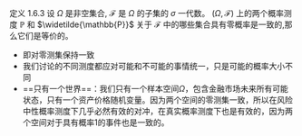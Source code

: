 定义 1.6.3 
设 $\Omega$ 是非空集合, $\mathcal{F}$ 是 $\Omega$ 的子集的 $\sigma$ 一代数。 $(\Omega, \mathcal{F})$ 上的两个概率测度 $\mathbb{P}$ 和 $\widetilde{\mathbb{P}}$ 关于 $\mathcal{F}$ 中的哪些集合具有零概率是一致的,那么它们是等价的。
- 即对零测集保持一致
- 我们讨论的不同测度都应对可能和不可能的事情统一，只是可能的概率大小不同
- ==只有一个世界==：我们只有一个样本空间$\Omega$，包含金融市场未来所有可能状态，只有一个资产价格随机变量。因为两个空间的零测集一致，所以在风险中性概率测度下几乎必然有效的对冲，在真实概率测度下也是有效的，因为两个空间对于具有概率1的事件也是一致的。